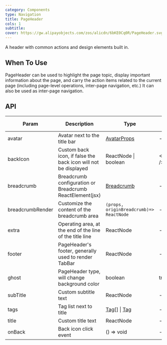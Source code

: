 ```yaml
---
category: Components
type: Navigation
title: PageHeader
cols: 1
subtitle:
cover: https://gw.alipayobjects.com/zos/alicdn/6bKE0Cq0R/PageHeader.svg
---
```


A header with common actions and design elements built in.

## When To Use

PageHeader can be used to highlight the page topic, display important information about the page, and carry the action items related to the current page (including page-level operations, inter-page navigation, etc.) It can also be used as inter-page navigation.

## API

| Param | Description | Type | Default value | Version |
| --- | --- | --- | --- | --- |
| avatar | Avatar next to the title bar | [AvatarProps](/components/avatar/) | - |  |
| backIcon | Custom back icon, if false the back icon will not be displayed | ReactNode \| boolean | &lt;ArrowLeft /> |  |
| breadcrumb | Breadcrumb configuration or Breadcrumb ReactElement(jsx) | [Breadcrumb](/components/breadcrumb/) | - |  |
| breadcrumbRender | Customize the content of the breadcrumb area | `(props, originBreadcrumb)=> ReactNode` | - | 4.11.0 |
| extra | Operating area, at the end of the line of the title line | ReactNode | - |  |
| footer | PageHeader's footer, generally used to render TabBar | ReactNode | - |  |
| ghost | PageHeader type, will change background color | boolean | true |  |
| subTitle | Custom subtitle text | ReactNode | - |  |
| tags | Tag list next to title | [Tag](/components/tag/)\[] \| [Tag](/components/tag/) | - |  |
| title | Custom title text | ReactNode | - |  |
| onBack | Back icon click event | () => void | - |  |

<style>
  [data-theme="dark"] .site-page-header {
    border: 1px solid #303030;
  }
  [data-theme="dark"]  .site-page-header-ghost-wrapper {
    background-color: rgba(255,255,255,0.08);
  }
</style>
